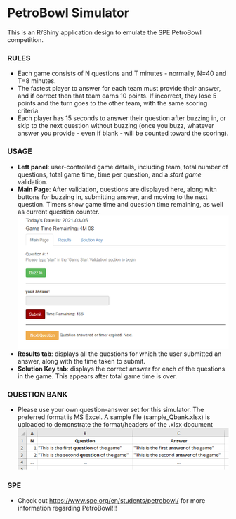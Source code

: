 # PetroBowl Simulator

This is an R/Shiny application design to emulate the SPE PetroBowl competition.

### RULES ###
- Each game consists of N questions and T minutes - normally, N=40 and T=8 minutes.
- The fastest player to answer for each team must provide their answer, and if correct then that team earns 10 points. If incorrect, they lose 5 points and the turn goes to the other team, with the same scoring criteria.
- Each player has 15 seconds to answer their question after buzzing in, or skip to the next question without buzzing (once you buzz, whatever answer you provide - even if blank - will be counted toward the scoring).

### USAGE ###
- **Left panel**: user-controlled game details, including team, total number of questions, total game time, time per question, and a _start game_ validation.
- **Main Page**: After validation, questions are displayed here, along with buttons for buzzing in, submitting answer, and moving to the next question. Timers show game time and question time remaining, as well as current question counter.
![alt_text](https://github.com/misaelmmorales/PetroBowl-Simulator/blob/main/images/right_side.png)
- **Results tab**: displays all the questions for which the user submitted an answer, along with the time taken to submit.
- **Solution Key tab**: displays the correct answer for each of the questions in the game. This appears after total game time is over.


### QUESTION BANK ###
- Please use your own question-answer set for this simulator. The preferred format is MS Excel. A sample file (sample_Qbank.xlsx) is uploaded to demonstrate the format/headers of the .xlsx document
![alt text](https://github.com/misaelmmorales/PetroBowl-Simulator/blob/main/images/sample_Qbank.png)

### SPE ###
- Check out https://www.spe.org/en/students/petrobowl/ for more information regarding PetroBowl!!!
